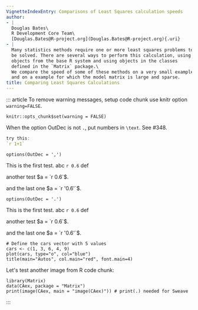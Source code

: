 ```yaml
---
VignetteIndexEntry: Comparisons of Least Squares calculation speeds
author:
- |
  Douglas Bates\
  R Development Core Team\
  [Douglas.Bates@R-project.org](Douglas.Bates@R-project.org){.uri}
- |
  Many statistics methods require one or more least squares problems to
  be solved. There are several ways to perform this calculation, using
  objects from the base R system and using objects in the classes
  defined in the `Matrix` package.\
  We compare the speed of some of these methods on a very small example
  and on a example for which the model matrix is large and sparse.
title: Comparing Least Squares Calculations
---
```


::: article
To remove warning messages, setup code chunk use knitr option
`warning=FALSE`.

``` {r setup,include=FALSE}
knitr::opts_chunk$set(warning = FALSE)
```

When the option OutDec is not `.`, put numbers in `\text`. See #348.

``` r
try this:
`r 1+1`
```

``` {r }
options(OutDec = ',')
```

This is the first test. abc `r 0.6` def

another test $a = `r 0.6`$.

and the last one $a = `r '0.6'`$.

``` {r }
options(OutDec = '.')
```

This is the first test. abc `r 0.6` def

another test $a = `r 0.6`$.

and the last one $a = `r '0.6'`$.

``` {r test}
# Define the cars vector with 5 values
cars <- c(1, 3, 6, 4, 9)
plot(cars, type="o", col="blue")
title(main="Autos", col.main="red", font.main=4)
```

Let's test another image from R code chunk:

``` {r image}
library(Matrix)
data(CAex, package = "Matrix")
print(image(CAex, main = "image(CAex)")) # print(.) needed for Sweave
```
:::

